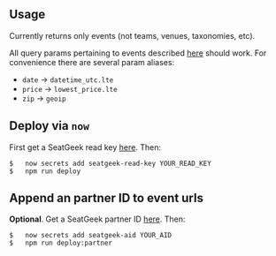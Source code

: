 ## Usage
Currently returns only events (not teams, venues, taxonomies, etc). 

All query params pertaining to events described [here](http://platform.seatgeek.com/) should work. For convenience there are several param aliases:
- `date` -> `datetime_utc.lte`
- `price` -> `lowest_price.lte`
- `zip` -> `geoip`

## Deploy via `now`

First get a SeatGeek read key [here](https://seatgeek.com/account/develop). Then:

```
$   now secrets add seatgeek-read-key YOUR_READ_KEY
$   npm run deploy
```


## Append an partner ID to event urls 

**Optional**. Get a SeatGeek partner ID [here](https://seatgeek.com/partners/dashboard). Then:

```
$   now secrets add seatgeek-aid YOUR_AID
$   npm run deploy:partner
```


